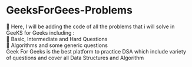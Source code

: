 # GeeksForGees-Problems
🌟 Here, I will be adding the code of all the problems that i will solve in GeeKS for Geeks including : <br>
🌟 Basic, Intermediate and Hard Questions <br>
🌟 Algorithms and some generic questions <br>
Geek For Geeks is the best platform to practice DSA which include variety of questions and cover all Data Structures and Algorithm <br>
